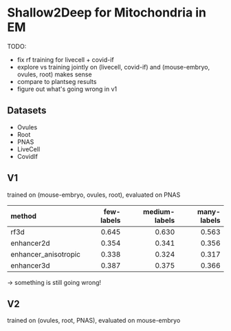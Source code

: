 # Shallow2Deep for Mitochondria in EM

TODO:
- fix rf training for livecell + covid-if
- explore vs training jointly on (livecell, covid-if) and (mouse-embryo, ovules, root) makes sense
- compare to plantseg results
- figure out what's going wrong in v1

## Datasets

- Ovules
- Root
- PNAS
- LiveCell
- CovidIf

## V1

trained on (mouse-embryo, ovules, root), evaluated on PNAS

| method               |   few-labels |   medium-labels |   many-labels |
|:---------------------|-------------:|----------------:|--------------:|
| rf3d                 |        0.645 |           0.630 |         0.563 |
| enhancer2d           |        0.354 |           0.341 |         0.356 |
| enhancer_anisotropic |        0.338 |           0.324 |         0.317 |
| enhancer3d           |        0.387 |           0.375 |         0.366 |


-> something is still going wrong!


## V2

trained on (ovules, root, PNAS), evaluated on mouse-embryo
